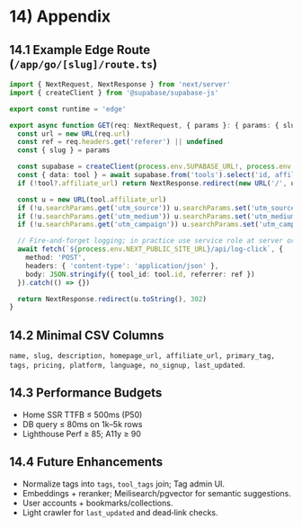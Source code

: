 # 14) Appendix
## 14.1 Example Edge Route (`/app/go/[slug]/route.ts`)
```ts
import { NextRequest, NextResponse } from 'next/server'
import { createClient } from '@supabase/supabase-js'

export const runtime = 'edge'

export async function GET(req: NextRequest, { params }: { params: { slug: string }}) {
  const url = new URL(req.url)
  const ref = req.headers.get('referer') || undefined
  const { slug } = params

  const supabase = createClient(process.env.SUPABASE_URL!, process.env.SUPABASE_ANON_KEY!)
  const { data: tool } = await supabase.from('tools').select('id, affiliate_url').eq('slug', slug).single()
  if (!tool?.affiliate_url) return NextResponse.redirect(new URL('/', url.origin))

  const u = new URL(tool.affiliate_url)
  if (!u.searchParams.get('utm_source')) u.searchParams.set('utm_source', 'ailib')
  if (!u.searchParams.get('utm_medium')) u.searchParams.set('utm_medium', 'referral')
  if (!u.searchParams.get('utm_campaign')) u.searchParams.set('utm_campaign', 'default')

  // Fire‑and‑forget logging; in practice use service role at server or RPC
  await fetch(`${process.env.NEXT_PUBLIC_SITE_URL}/api/log-click`, {
    method: 'POST',
    headers: { 'content-type': 'application/json' },
    body: JSON.stringify({ tool_id: tool.id, referrer: ref })
  }).catch(() => {})

  return NextResponse.redirect(u.toString(), 302)
}
```

## 14.2 Minimal CSV Columns
`name, slug, description, homepage_url, affiliate_url, primary_tag, tags, pricing, platform, language, no_signup, last_updated`.

## 14.3 Performance Budgets
- Home SSR TTFB ≤ 500ms (P50)
- DB query ≤ 80ms on 1k–5k rows
- Lighthouse Perf ≥ 85; A11y ≥ 90

## 14.4 Future Enhancements
- Normalize tags into `tags`, `tool_tags` join; Tag admin UI.
- Embeddings + reranker; Meilisearch/pgvector for semantic suggestions.
- User accounts + bookmarks/collections.
- Light crawler for `last_updated` and dead‑link checks.

